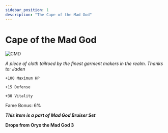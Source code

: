 ```yaml
---
sidebar_position: 1
description: "The Cape of the Mad God"
---
```


# Cape of the Mad God

![CMD](https://cdn.discordapp.com/attachments/1188575351639654461/1193153695521710140/Cape_of_the_Mad_God.png?ex=65abadf8&is=659938f8&hm=46511180deba6c4be217a9773a74452200ee17c7be07bdf972746d9f20d3887a&)

<i>A piece of cloth tailroed by the finest garment makers in the realm. Thanks to: Jaden</i>

    +100 Maximum HP
    
    +15 Defense
    
    +30 Vitality
    
Fame Bonus: 6%

***This item is a part of Mad God Bruiser Set***

**Drops from Oryx the Mad God 3**
